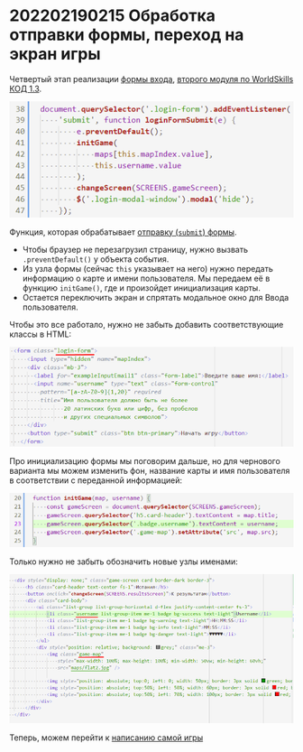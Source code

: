 # 202202190215 Обработка отправки формы, переход на экран игры

Четвертый этап реализации [формы входа](202202181645-login-form-m2-ws.md),
[второго модуля по WorldSkills КОД 1.3](202202150946-WS-module-2.md).

![](2022-02-19-02-27-15.png)

Функция, которая обрабатывает [отправку (`submit`) формы](https://learn.javascript.ru/forms-submit).

- Чтобы браузер не перезагрузил страницу, нужно вызвать `.preventDefault()` у объекта события.
- Из узла формы (сейчас `this` указывает на него) нужно передать информацию о карте
и имени пользователя. Мы передаем её в функцию `initGame()`, где и произойдет
инициализация карты.
- Остается переключить экран и спрятать модальное окно для Ввода пользователя.

Чтобы это все работало, нужно не забыть добавить соответствующие классы в HTML:

![](2022-02-19-02-27-54.png)

Про инициализацию формы мы поговорим дальше, но для чернового варианта
мы можем изменить фон, название карты и имя пользователя в соответствии с переданной
информацией:

![](2022-02-19-02-27-27.png)

Только нужно не забыть обозначить новые узлы именами:

![](2022-02-19-02-28-21.png)

Теперь, можем перейти к [написанию самой игры](202202190235-game-screen-m2-ws.md)
